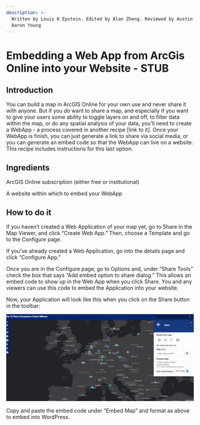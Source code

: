 ```yaml
---
description: >-
  Written by Louis K Epstein. Edited by Alan Zheng. Reviewed by Austin Mason and
  Aaron Young
---
```


# Embedding a Web App from ArcGis Online into your Website - STUB

## **Introduction**

You can build a map in ArcGIS Online for your own use and never share it with anyone. But if you _do_ want to share a map, and especially if you want to give your users some ability to toggle layers on and off, to filter data within the map, or do any spatial analysis of your data, you’ll need to create a WebApp - a process covered in another recipe \[link to it\]. Once your WebApp is finish, you can just generate a link to share via social media, or you can generate an embed code so that the WebApp can live on a website. This recipe includes instructions for this last option.

## **Ingredients**

ArcGIS Online subscription \(either free or institutional\)

A website within which to embed your WebApp

## **How to do it**

If you haven’t created a Web Application of your map yet, go to Share in the Map Viewer, and click “Create Web App.” Then, choose a Template and go to the Configure page.

If you’ve already created a Web Application, go into the details page and click “Configure App.”

Once you are in the Configure page, go to Options and, under “Share Tools” check the box that says “Add embed option to share dialog.” This allows an embed code to show up in the Web App when you click Share. You and any viewers can use this code to embed the Application into your website.

Now, your Application will look like this when you click on the Share button in the toolbar:

![Screen Shot 2017-07-31 at 1.35.59 PM.png](../.gitbook/assets/0%20%284%29.png)

Copy and paste the embed code under “Embed Map” and format as above to embed into WordPress.

